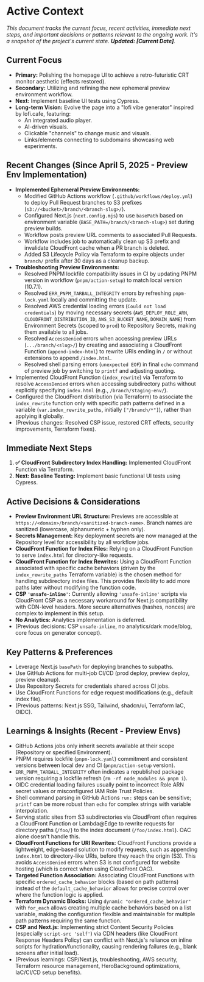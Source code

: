 # Active Context

*This document tracks the current focus, recent activities, immediate next steps, and important decisions or patterns relevant to the ongoing work. It's a snapshot of the project's current state. **Updated: [Current Date]**.*

## Current Focus

*   **Primary:** Polishing the homepage UI to achieve a retro-futuristic CRT monitor aesthetic (effects restored).
*   **Secondary:** Utilizing and refining the new ephemeral preview environment workflow.
*   **Next:** Implement baseline UI tests using Cypress.
*   **Long-term Vision:** Evolve the page into a "lofi vibe generator" inspired by lofi.cafe, featuring:
    *   An integrated audio player.
    *   AI-driven visuals.
    *   Clickable "channels" to change music and visuals.
    *   Links/elements connecting to subdomains showcasing web experiments.

## Recent Changes (Since April 5, 2025 - Preview Env Implementation)

*   **Implemented Ephemeral Preview Environments:**
    *   Modified GitHub Actions workflow (`.github/workflows/deploy.yml`) to deploy Pull Request branches to S3 prefixes (`s3://<bucket>/branch/<branch-slug>/`).
    *   Configured Next.js (`next.config.mjs`) to use `basePath` based on environment variable (`BASE_PATH=/branch/<branch-slug>`) set during preview builds.
    *   Workflow posts preview URL comments to associated Pull Requests.
    *   Workflow includes job to automatically clean up S3 prefix and invalidate CloudFront cache when a PR branch is deleted.
    *   Added S3 Lifecycle Policy via Terraform to expire objects under `branch/` prefix after 30 days as a cleanup backup.
*   **Troubleshooting Preview Environments:**
    *   Resolved PNPM lockfile compatibility issues in CI by updating PNPM version in workflow (`pnpm/action-setup`) to match local version (10.7.1).
    *   Resolved `ERR_PNPM_TARBALL_INTEGRITY` errors by refreshing `pnpm-lock.yaml` locally and committing the update.
    *   Resolved AWS credential loading errors (`Could not load credentials`) by moving necessary secrets (`AWS_DEPLOY_ROLE_ARN`, `CLOUDFRONT_DISTRIBUTION_ID`, `AWS_S3_BUCKET_NAME`, `DOMAIN_NAME`) from Environment Secrets (scoped to `prod`) to Repository Secrets, making them available to all jobs.
    *   Resolved `AccessDenied` errors when accessing preview URLs (`.../branch/<slug>/`) by creating and associating a CloudFront Function (`append-index-html`) to rewrite URIs ending in `/` or without extensions to append `/index.html`.
    *   Resolved shell parsing errors (`unexpected EOF`) in final `echo` command of preview job by switching to `printf` and adjusting quoting.
*   Implemented CloudFront Function (`index_rewrite`) via Terraform to resolve `AccessDenied` errors when accessing subdirectory paths without explicitly specifying `index.html` (e.g., `/branch/staging-env/`).
*   Configured the CloudFront distribution (via Terraform) to associate the `index_rewrite` function only with specific path patterns defined in a variable (`var.index_rewrite_paths`, initially `["/branch/*"]`), rather than applying it globally.
*   (Previous changes: Resolved CSP issue, restored CRT effects, security improvements, Terraform fixes).

## Immediate Next Steps

1.  **✅ CloudFront Subdirectory Index Handling:** Implemented CloudFront Function via Terraform.
2.  **Next: Baseline Testing:** Implement basic functional UI tests using Cypress.

## Active Decisions & Considerations

*   **Preview Environment URL Structure:** Previews are accessible at `https://<domain>/branch/<sanitized-branch-name>`. Branch names are sanitized (lowercase, alphanumeric + hyphen only).
*   **Secrets Management:** Key deployment secrets are now managed at the Repository level for accessibility by all workflow jobs.
*   **CloudFront Function for Index Files:** Relying on a CloudFront Function to serve `index.html` for directory-like requests.
*   **CloudFront Function for Index Rewrites:** Using a CloudFront Function associated with specific cache behaviors (driven by the `index_rewrite_paths` Terraform variable) is the chosen method for handling subdirectory index files. This provides flexibility to add more paths later without modifying the function code.
*   **CSP `'unsafe-inline'`:** Currently allowing `'unsafe-inline'` scripts via CloudFront CSP as a necessary workaround for Next.js compatibility with CDN-level headers. More secure alternatives (hashes, nonces) are complex to implement in this setup.
*   **No Analytics:** Analytics implementation is deferred.
*   (Previous decisions: CSP `unsafe-inline`, no analytics/dark mode/blog, core focus on generator concept).

## Key Patterns & Preferences

*   Leverage Next.js `basePath` for deploying branches to subpaths.
*   Use GitHub Actions for multi-job CI/CD (prod deploy, preview deploy, preview cleanup).
*   Use Repository Secrets for credentials shared across CI jobs.
*   Use CloudFront Functions for edge request modifications (e.g., default index file).
*   (Previous patterns: Next.js SSG, Tailwind, shadcn/ui, Terraform IaC, OIDC).

## Learnings & Insights (Recent - Preview Envs)

*   GitHub Actions jobs only inherit secrets available at their scope (Repository or specified Environment).
*   PNPM requires lockfile (`pnpm-lock.yaml`) commitment and consistent versions between local dev and CI (`pnpm/action-setup` version).
*   `ERR_PNPM_TARBALL_INTEGRITY` often indicates a republished package version requiring a lockfile refresh (`rm -rf node_modules && pnpm i`).
*   OIDC credential loading failures usually point to incorrect Role ARN secret values or misconfigured IAM Role Trust Policies.
*   Shell command parsing in GitHub Actions `run:` steps can be sensitive; `printf` can be more robust than `echo` for complex strings with variable interpolation.
*   Serving static sites from S3 subdirectories via CloudFront often requires a CloudFront Function or Lambda@Edge to rewrite requests for directory paths (`/foo/`) to the index document (`/foo/index.html`). OAC alone doesn't handle this.
*   **CloudFront Functions for URI Rewrites:** CloudFront Functions provide a lightweight, edge-based solution to modify requests, such as appending `index.html` to directory-like URIs, before they reach the origin (S3). This avoids `AccessDenied` errors when S3 is not configured for website hosting (which is correct when using CloudFront OAC).
*   **Targeted Function Association:** Associating CloudFront Functions with specific `ordered_cache_behavior` blocks (based on path patterns) instead of the `default_cache_behavior` allows for precise control over where the function logic is applied.
*   **Terraform Dynamic Blocks:** Using `dynamic "ordered_cache_behavior"` with `for_each` allows creating multiple cache behaviors based on a list variable, making the configuration flexible and maintainable for multiple path patterns requiring the same function.
*   **CSP and Next.js:** Implementing strict Content Security Policies (especially `script-src 'self'`) via CDN headers (like CloudFront Response Headers Policy) can conflict with Next.js's reliance on inline scripts for hydration/functionality, causing rendering failures (e.g., blank screens after initial load).
*   (Previous learnings: CSP/Next.js, troubleshooting, AWS security, Terraform resource management, HeroBackground optimizations, IaC/CI/CD setup benefits). 
